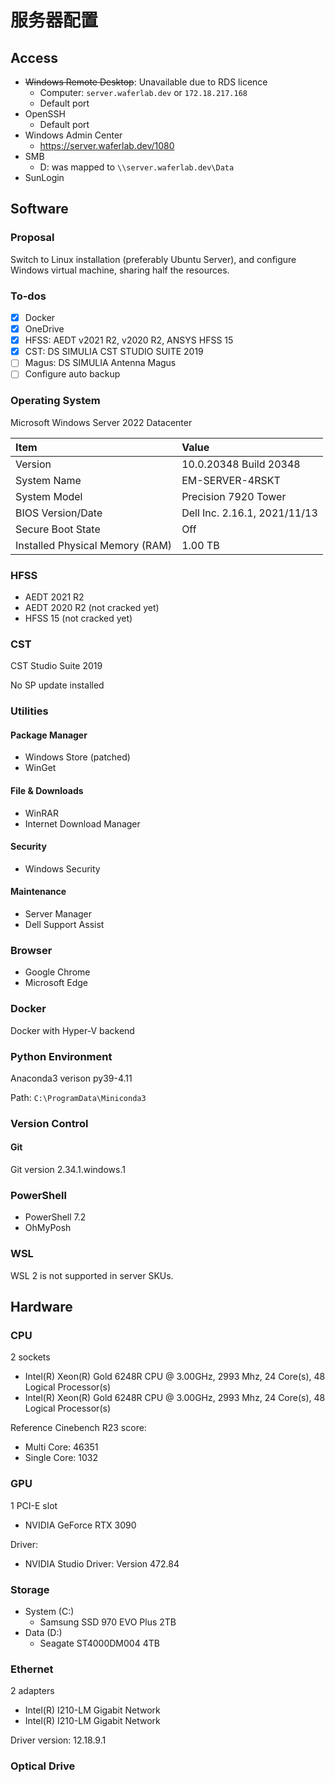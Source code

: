 # 服务器配置

## Access

- ~~Windows Remote Desktop~~: Unavailable due to RDS licence
  - Computer: `server.waferlab.dev` or `172.18.217.168`
  - Default port
- OpenSSH
  - Default port
- Windows Admin Center
  - https://server.waferlab.dev/1080
- SMB
  - D: was mapped to `\\server.waferlab.dev\Data`
- SunLogin

## Software

### Proposal

Switch to Linux installation (preferably Ubuntu Server), and configure Windows virtual machine, sharing half the resources.

### To-dos

- [x] Docker
- [x] OneDrive
- [x] HFSS: AEDT v2021 R2, v2020 R2, ANSYS HFSS 15
- [x] CST: DS SIMULIA CST STUDIO SUITE 2019
- [ ] Magus: DS SIMULIA Antenna Magus
- [ ] Configure auto backup

### Operating System

Microsoft Windows Server 2022 Datacenter

|Item|Value|
|:--|:--|
|Version|10.0.20348 Build 20348|
|System Name|EM-SERVER-4RSKT|
|System Model|Precision 7920 Tower|
|BIOS Version/Date|Dell Inc. 2.16.1, 2021/11/13|
|Secure Boot State|Off|
|Installed Physical Memory (RAM)|1.00 TB|

### HFSS

- AEDT 2021 R2
- AEDT 2020 R2 (not cracked yet)
- HFSS 15 (not cracked yet)

### CST

CST Studio Suite 2019

No SP update installed

### Utilities

#### Package Manager

- Windows Store (patched)
- WinGet

#### File & Downloads

- WinRAR
- Internet Download Manager

#### Security

- Windows Security

#### Maintenance

- Server Manager
- Dell Support Assist

### Browser

- Google Chrome
- Microsoft Edge

### Docker

Docker with Hyper-V backend

### Python Environment

Anaconda3 verison py39-4.11

Path: `C:\ProgramData\Miniconda3`

### Version Control

#### Git

Git version 2.34.1.windows.1

### PowerShell

- PowerShell 7.2
- OhMyPosh

### WSL

WSL 2 is not supported in server SKUs.

## Hardware

### CPU

2 sockets

- Intel(R) Xeon(R) Gold 6248R CPU @ 3.00GHz, 2993 Mhz, 24 Core(s), 48 Logical Processor(s)
- Intel(R) Xeon(R) Gold 6248R CPU @ 3.00GHz, 2993 Mhz, 24 Core(s), 48 Logical Processor(s)

Reference Cinebench R23 score:

- Multi Core: 46351
- Single Core: 1032

### GPU

1 PCI-E slot

- NVIDIA GeForce RTX 3090

Driver:

- NVIDIA Studio Driver: Version 472.84

### Storage

- System (C:)
  - Samsung SSD 970 EVO Plus 2TB
- Data (D:)
  - Seagate ST4000DM004 4TB

### Ethernet

2 adapters

- Intel(R) I210-LM Gigabit Network
- Intel(R) I210-LM Gigabit Network

Driver version: 12.18.9.1

### Optical Drive